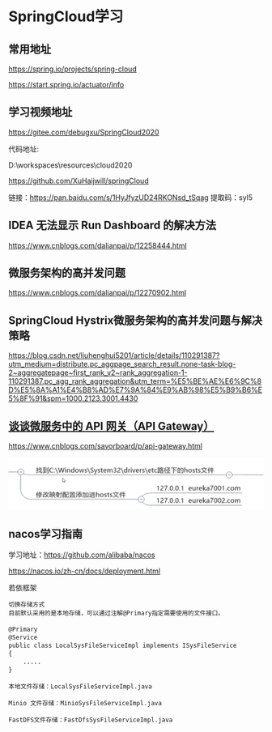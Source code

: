 # SpringCloud学习

## 常用地址

https://spring.io/projects/spring-cloud

https://start.spring.io/actuator/info



## 学习视频地址

https://gitee.com/debugxu/SpringCloud2020

代码地址:

D:\workspaces\resources\cloud2020

https://github.com/XuHaijwill/springCloud

链接：https://pan.baidu.com/s/1HyJfyzUD24RKONsd_tSqag 
提取码：syl5 

## IDEA 无法显示 Run Dashboard 的解决方法

https://www.cnblogs.com/dalianpai/p/12258444.html

## 微服务架构的高并发问题

https://www.cnblogs.com/dalianpai/p/12270902.html

## SpringCloud Hystrix微服务架构的高并发问题与解决策略

https://blog.csdn.net/liuhenghui5201/article/details/110291387?utm_medium=distribute.pc_aggpage_search_result.none-task-blog-2~aggregatepage~first_rank_v2~rank_aggregation-1-110291387.pc_agg_rank_aggregation&utm_term=%E5%BE%AE%E6%9C%8D%E5%8A%A1%E4%B8%AD%E7%9A%84%E9%AB%98%E5%B9%B6%E5%8F%91&spm=1000.2123.3001.4430

## [谈谈微服务中的 API 网关（API Gateway）](https://www.cnblogs.com/savorboard/p/api-gateway.html)

https://www.cnblogs.com/savorboard/p/api-gateway.html

![](imgs\修改配置001.png)

## nacos学习指南

学习地址：https://github.com/alibaba/nacos

https://nacos.io/zh-cn/docs/deployment.html



若依框架

```
切换存储方式
目前默认采用的是本地存储，可以通过注解@Primary指定需要使用的文件接口。

@Primary
@Service
public class LocalSysFileServiceImpl implements ISysFileService
{
    .....
}

本地文件存储：LocalSysFileServiceImpl.java

Minio 文件存储：MinioSysFileServiceImpl.java

FastDFS文件存储：FastDfsSysFileServiceImpl.java
```



